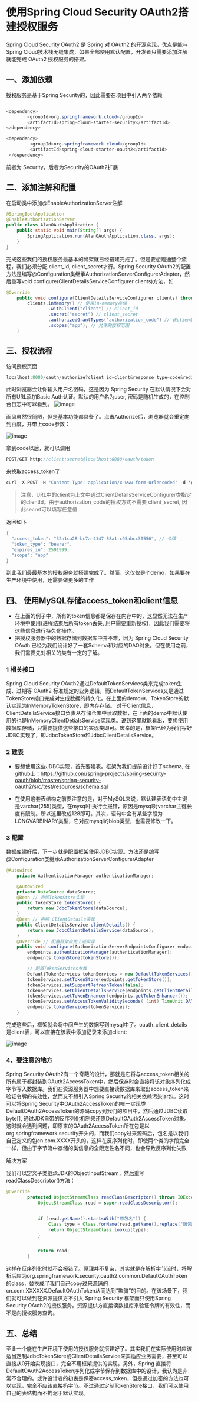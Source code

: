 # 使用Spring Cloud Security OAuth2搭建授权服务

Spring Cloud Security OAuth2 是 Spring 对 OAuth2 的开源实现，优点是能与Spring Cloud技术栈无缝集成，如果全部使用默认配置，开发者只需要添加注解就能完成 OAuth2 授权服务的搭建。

## 一、添加依赖

授权服务是基于Spring Security的，因此需要在项目中引入两个依赖

```java

<dependency>
        <groupId>org.springframework.cloud</groupId>
        <artifactId>spring-cloud-starter-security</artifactId>
</dependency>

<dependency>
         <groupId>org.springframework.cloud</groupId>
         <artifactId>spring-cloud-starter-oauth2</artifactId>
 </dependency>
```

前者为 Security，后者为Security的OAuth2扩展

## 二、添加注解和配置
在启动类中添加@EnableAuthorizationServer注解

```java
@SpringBootApplication
@EnableAuthorizationServer
public class AlanOAuthApplication {
    public static void main(String[] args) {
        SpringApplication.run(AlanOAuthApplication.class, args);
    }
}
```

完成这些我们的授权服务最基本的骨架就已经搭建完成了。但是要想跑通整个流程，我们必须分配 client_id, client_secret才行。Spring Security OAuth2的配置方法是编写@Configuration类继承AuthorizationServerConfigurerAdapter，然后重写void configure(ClientDetailsServiceConfigurer clients)方法，如

```java
@Override
    public void configure(ClientDetailsServiceConfigurer clients) throws Exception {
        clients.inMemory() // 使用in-memory存储
                .withClient("client") // client_id
                .secret("secret") // client_secret
                .authorizedGrantTypes("authorization_code") // 该client允许的授权类型
                .scopes("app"); // 允许的授权范围
    }
```

## 三、授权流程

访问授权页面
```java
localhost:8080/oauth/authorize?client_id=client&response_type=code&redirect_uri=http://www.baidu.com
```
此时浏览器会让你输入用户名密码，这是因为 Spring Security 在默认情况下会对所有URL添加Basic Auth认证。默认的用户名为user, 密码是随机生成的，在控制台日志中可以看到。
![image](https://github.com/csy512889371/learnDoc/blob/master/image/2018/oauth/6.png)

画风虽然很简陋，但是基本功能都具备了。点击Authorize后，浏览器就会重定向到百度，并带上code参数：

![image](https://github.com/csy512889371/learnDoc/blob/master/image/2018/oauth/7.png)

拿到code以后，就可以调用

```java
POST/GET http://client:secret@localhost:8080/oauth/token
```

来换取access_token了

```java
curl -X POST -H "Content-Type: application/x-www-form-urlencoded" -d 'grant_type=authorization_code&code=Li4NZo&redirect_uri=http://www.baidu.com' "http://client:secret@localhost:8080/oauth/token"
```

> 注意，URL中的client为上文中通过ClientDetailsServiceConfigurer类指定的clientId。由于authorization_code的授权方式不需要 client_secret, 因此secret可以填写任意值

返回如下
```java
{
  "access_token": "32a1ca28-bc7a-4147-88a1-c95abcc30556", // 令牌
  "token_type": "bearer",
  "expires_in": 2591999,
  "scope": "app"
}
```

到此我们最最基本的授权服务就搭建完成了。然而，这仅仅是个demo，如果要在生产环境中使用，还需要做更多的工作

## 四、 使用MySQL存储access_token和client信息

* 在上面的例子中，所有的token信息都是保存在内存中的，这显然无法在生产环境中使用(进程结束后所有token丢失, 用户需要重新授权)，因此我们需要将这些信息进行持久化操作。 
* 把授权服务器中的数据存储到数据库中并不难，因为 Spring Cloud Security OAuth 已经为我们设计好了一套Schema和对应的DAO对象。但在使用之前，我们需要先对相关的类有一定的了解。

### 1 相关接口
Spring Cloud Security OAuth2通过DefaultTokenServices类来完成token生成、过期等 OAuth2 标准规定的业务逻辑，而DefaultTokenServices又是通过TokenStore接口完成对生成数据的持久化。在上面的demo中，TokenStore的默认实现为InMemoryTokenStore，即内存存储。 对于Client信息，ClientDetailsService接口负责从存储仓库中读取数据，在上面的demo中默认使用的也是InMemoryClientDetialsService实现类。说到这里就能看出，要想使用数据库存储，只需要提供这些接口的实现类即可。庆幸的是，框架已经为我们写好JDBC实现了，即JdbcTokenStore和JdbcClientDetailsService。

### 2 建表

* 要想使用这些JDBC实现，首先要建表。框架为我们提前设计好了schema, 在github上：https://github.com/spring-projects/spring-security-oauth/blob/master/spring-security-oauth2/src/test/resources/schema.sql

* 在使用这套表结构之前要注意的是，对于MySQL来说，默认建表语句中主键是varchar(255)类型，在mysql中执行会报错，原因是mysql对varchar主键长度有限制。所以这里改成128即可。其次，语句中会有某些字段为LONGVARBINARY类型，它对应mysql的blob类型，也需要修改一下。

### 3 配置

数据库建好后，下一步就是配置框架使用JDBC实现。方法还是编写@Configuration类继承AuthorizationServerConfigurerAdapter

```java
@Autowired
    private AuthenticationManager authenticationManager;

    @Autowired
    private DataSource dataSource;
    @Bean // 声明TokenStore实现
    public TokenStore tokenStore() {
        return new JdbcTokenStore(dataSource);
    }
    @Bean // 声明 ClientDetails实现
    public ClientDetailsService clientDetails() {
        return new JdbcClientDetailsService(dataSource);
    }
    @Override // 配置框架应用上述实现
    public void configure(AuthorizationServerEndpointsConfigurer endpoints) throws Exception {
        endpoints.authenticationManager(authenticationManager);
        endpoints.tokenStore(tokenStore());

        // 配置TokenServices参数
        DefaultTokenServices tokenServices = new DefaultTokenServices();
        tokenServices.setTokenStore(endpoints.getTokenStore());
        tokenServices.setSupportRefreshToken(false);
        tokenServices.setClientDetailsService(endpoints.getClientDetailsService());
        tokenServices.setTokenEnhancer(endpoints.getTokenEnhancer());
        tokenServices.setAccessTokenValiditySeconds( (int) TimeUnit.DAYS.toSeconds(30)); // 30天
        endpoints.tokenServices(tokenServices);
    }
```

完成这些后，框架就会将中间产生的数据写到mysql中了。oauth_client_details是client表，可以直接在该表中添加记录来添加client:

![image](https://github.com/csy512889371/learnDoc/blob/master/image/2018/oauth/8.png)

### 4、要注意的地方
Spring Security OAuth2有一个奇葩的设计，那就是它将与access_token相关的所有属于都封装到OAuth2AccessToken中，然后保存时会直接将该对象序列化成字节写入数据库。我们在资源服务器中想要直接读数据库来取出access_token来验证令牌的有效性，然而又不想引入Spring Security的相关依赖污染jar包。这时可以将Spring Security中OAuth2AccessToken的唯一实现类DefaultOAuth2AccessToken的源码copy到我们的项目中，然后通过JDBC读取byte[], 通过JDK自带的反序列化机制来还原DefaultOAuth2AccessToken对象。这时就会遇到问题，即原来的OAuth2AccessToken所在包是以org.springframework.security开头的，而我们copy过来源码后，包名是以我们自己定义的包cn.com.XXXX开头的，这样在反序列化时，即使两个类的字段完全一样，但由于字节流中存储的类信息的全限定性名不同，也会导致反序列化失败

解决方案

我们可以定义子类继承JDK的ObjectInputStream，然后重写readClassDescriptor()方法：

```java
@Override
        protected ObjectStreamClass readClassDescriptor() throws IOException, ClassNotFoundException {
            ObjectStreamClass read = super.readClassDescriptor();


            if (read.getName().startsWith("原包名")) {
                Class type = Class.forName(read.getName().replace("新包名"));
                return ObjectStreamClass.lookup(type);
            }


            return read;
        }
```
这样在反序列化时就不会报错了。原理并不复杂，其实就是在解析字节流时，将解析后应为org.springframework.security.oauth2.common.DefautOAuthToken的class，替换成了我们自己copy过来源码的cn.com.XXXXXX.DefaultOAuthToken从而达到”欺骗”的目的。在该场景下，我们就可以做到在资源提供方不引入 Spring Security 框架而只使用Spring Security OAuth2的授权服务。资源提供方直接读数据库来验证令牌的有效性，而不是向授权服务查询。


## 五、总结

至此一个能在生产环境下使用的授权服务就搭建好了。其实我们在实际使用时应该适当定制JdbcTokenStore或ClientDetailsService来实适应业务需要，甚至可以直接从0开始实现接口，完全不用框架提供的实现。另外，Spring 直接将DefaultOAuth2AccessToken序列化成字节保存到数据库中的设计，我认为是非常不合理的。或许设计者的初衷是保密access_token，但是通过加密的方法也可以实现，完全不应该直接扔字节。不过通过定制TokenStore接口，我们可以使用自己的表结构而不拘泥于默认实现。

